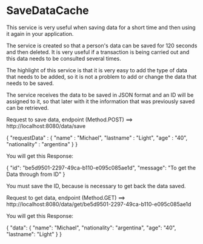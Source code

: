 # SaveDataCache
This service is very useful when saving data for a short time and then using it again in your application.

The service is created so that a person's data can be saved for 120 seconds and then deleted. 
It is very useful if a transaction is being carried out and this data needs to be consulted several times.

The highlight of this service is that it is very easy to add the type of data that needs to be added, 
so it is not a problem to add or change the data that needs to be saved.

The service receives the data to be saved in JSON format and an ID will be assigned to it, 
so that later with it the information that was previously saved can be retrieved.


Request to save data, endpoint (Method.POST) ==> http://localhost:8080/data/save

{
    "requestData" : {
        "name" : "Michael",
        "lastname" : "Light",
        "age" : "40",
        "nationality" : "argentina"
    }
}



You will get this Response:

{
    "id": "be5d9501-2297-49ca-b110-e095c085ae1d",
    "message": "To get the Data through from ID"
}


You must save the ID, because is necessary to get back the data saved.



Request to get data, endpoint (Method.GET) ==> http://localhost:8080/data/get/be5d9501-2297-49ca-b110-e095c085ae1d

You will get this Response: 

{
    "data": {
        "name": "Michael",
        "nationality": "argentina",
        "age": "40",
        "lastname": "Light"
    }
}

